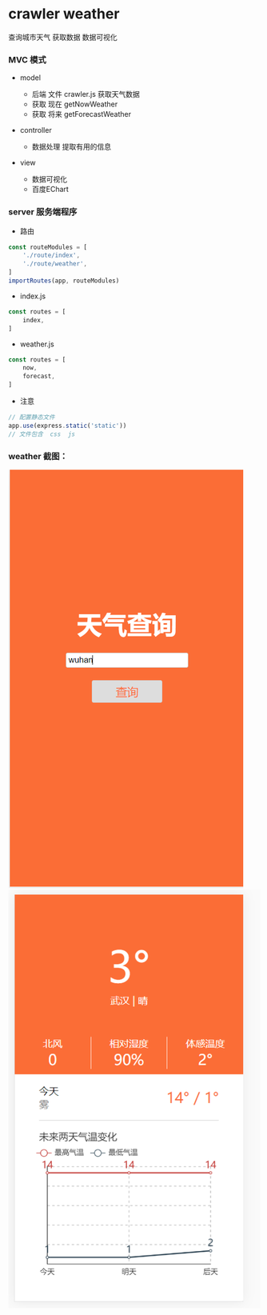 # crawler weather

 查询城市天气 获取数据  数据可视化

### MVC 模式
- model
    - 后端 文件 crawler.js 获取天气数据 
    - 获取 现在 getNowWeather
    - 获取 将来 getForecastWeather
    
- controller  
    - 数据处理 提取有用的信息
    
- view    
    - 数据可视化
    - 百度EChart
 
### server 服务端程序

- 路由 
```javascript
const routeModules = [
    './route/index',
    './route/weather',
]
importRoutes(app, routeModules)
```
- index.js
```javascript
const routes = [
    index,
]
```
- weather.js
```javascript
const routes = [
    now,
    forecast,
]
```

-  注意

 ```javascript
// 配置静态文件
app.use(express.static('static'))
// 文件包含  css  js
```

 
###  weather 截图：

![search_photo](wuhan.search.png)
![weather_photo](wuhan.weather.png)
